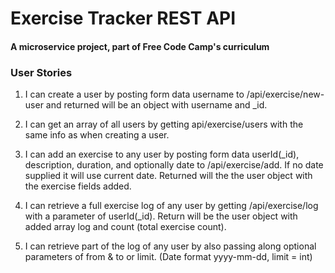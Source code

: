 # Exercise Tracker REST API

#### A microservice project, part of Free Code Camp's curriculum

### User Stories

1. I can create a user by posting form data username to /api/exercise/new-user and returned will be an object with username and \_id.

2. I can get an array of all users by getting api/exercise/users with the same info as when creating a user.

3. I can add an exercise to any user by posting form data userId(\_id), description, duration, and optionally date to /api/exercise/add. If no date supplied it will use current date. Returned will the the user object with the exercise fields added.

4. I can retrieve a full exercise log of any user by getting /api/exercise/log with a parameter of userId(\_id). Return will be the user object with added array log and count (total exercise count).

5. I can retrieve part of the log of any user by also passing along optional parameters of from & to or limit. (Date format yyyy-mm-dd, limit = int)
